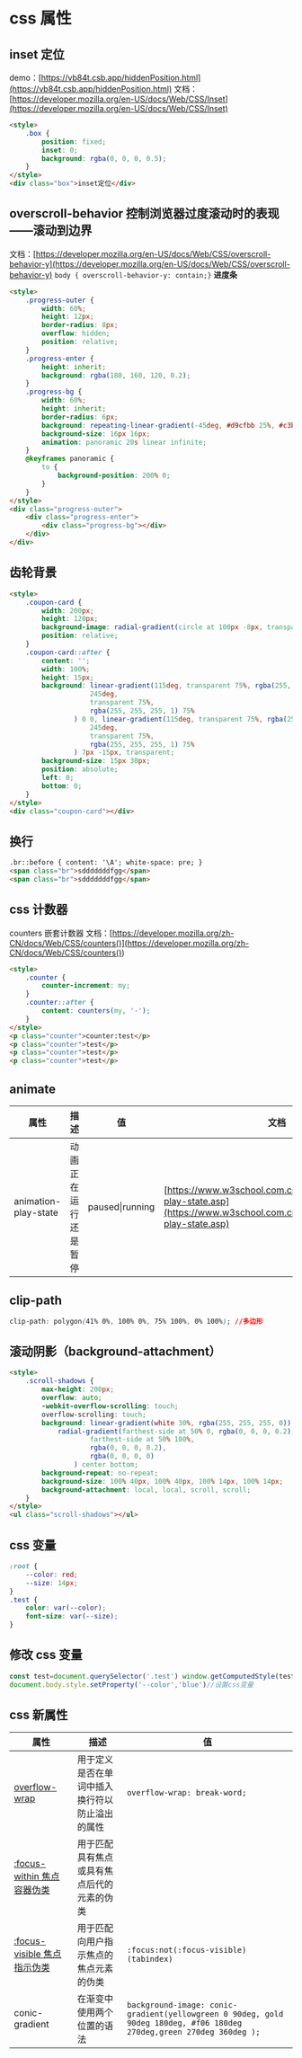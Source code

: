 # css 属性

## inset 定位

demo：[https://vb84t.csb.app/hiddenPosition.html](https://vb84t.csb.app/hiddenPosition.html)
文档：[https://developer.mozilla.org/en-US/docs/Web/CSS/Inset](https://developer.mozilla.org/en-US/docs/Web/CSS/Inset)

```html
<style>
	.box {
		position: fixed;
		inset: 0;
		background: rgba(0, 0, 0, 0.5);
	}
</style>
<div class="box">inset定位</div>
```

## overscroll-behavior 控制浏览器过度滚动时的表现——滚动到边界

文档：[https://developer.mozilla.org/en-US/docs/Web/CSS/overscroll-behavior-y](https://developer.mozilla.org/en-US/docs/Web/CSS/overscroll-behavior-y)
`body { overscroll-behavior-y: contain;}`
**进度条**

```html
<style>
	.progress-outer {
		width: 60%;
		height: 12px;
		border-radius: 8px;
		overflow: hidden;
		position: relative;
	}
	.progress-enter {
		height: inherit;
		background: rgba(180, 160, 120, 0.2);
	}
	.progress-bg {
		width: 60%;
		height: inherit;
		border-radius: 6px;
		background: repeating-linear-gradient(-45deg, #d9cfbb 25%, #c3b393 0, #c3b393 50%, #d9cfbb 0, #d9cfbb 75%, #c3b393 0);
		background-size: 16px 16px;
		animation: panoramic 20s linear infinite;
	}
	@keyframes panoramic {
		to {
			background-position: 200% 0;
		}
	}
</style>
<div class="progress-outer">
	<div class="progress-enter">
		<div class="progress-bg"></div>
	</div>
</div>
```

## 齿轮背景

```html
<style>
	.coupon-card {
		width: 200px;
		height: 120px;
		background-image: radial-gradient(circle at 100px -8px, transparent 20px, #b4a078 21px);
		position: relative;
	}
	.coupon-card::after {
		content: '';
		width: 100%;
		height: 15px;
		background: linear-gradient(115deg, transparent 75%, rgba(255, 255, 255, 1) 75%) 0 0, linear-gradient(
					245deg,
					transparent 75%,
					rgba(255, 255, 255, 1) 75%
				) 0 0, linear-gradient(115deg, transparent 75%, rgba(255, 255, 255, 1) 75%) 7px -15px, linear-gradient(
					245deg,
					transparent 75%,
					rgba(255, 255, 255, 1) 75%
				) 7px -15px, transparent;
		background-size: 15px 30px;
		position: absolute;
		left: 0;
		bottom: 0;
	}
</style>
<div class="coupon-card"></div>
```

## 换行

```html
.br::before { content: '\A'; white-space: pre; }
<span class="br">sdddddddfgg</span>
<span class="br">sdddddddfgg</span>
```

## css 计数器

counters 嵌套计数器
文档：[https://developer.mozilla.org/zh-CN/docs/Web/CSS/counters()](<https://developer.mozilla.org/zh-CN/docs/Web/CSS/counters()>)

```html
<style>
	.counter {
		counter-increment: my;
	}
	.counter::after {
		content: counters(my, '-');
	}
</style>
<p class="counter">counter:test</p>
<p class="counter">test</p>
<p class="counter">test</p>
<p class="counter">test</p>
```

## animate

| 属性                 | 描述                 | 值                  | 文档                                                                                                                             |
| -------------------- | -------------------- | ------------------- | -------------------------------------------------------------------------------------------------------------------------------- |
| animation-play-state | 动画正在运行还是暂停 | paused&#124;running | [https://www.w3school.com.cn/cssref/pr_animation-play-state.asp](https://www.w3school.com.cn/cssref/pr_animation-play-state.asp) |

## clip-path

```css
clip-path: polygon(41% 0%, 100% 0%, 75% 100%, 0% 100%); //多边形
```

## 滚动阴影（background-attachment）

```html
<style>
	.scroll-shadows {
		max-height: 200px;
		overflow: auto;
		-webkit-overflow-scrolling: touch;
		overflow-scrolling: touch;
		background: linear-gradient(white 30%, rgba(255, 255, 255, 0)) center top, linear-gradient(rgba(255, 255, 255, 0), white 70%) center bottom,
			radial-gradient(farthest-side at 50% 0, rgba(0, 0, 0, 0.2), rgba(0, 0, 0, 0)) center top, radial-gradient(
					farthest-side at 50% 100%,
					rgba(0, 0, 0, 0.2),
					rgba(0, 0, 0, 0)
				) center bottom;
		background-repeat: no-repeat;
		background-size: 100% 40px, 100% 40px, 100% 14px, 100% 14px;
		background-attachment: local, local, scroll, scroll;
	}
</style>
<ul class="scroll-shadows"></ul>
```

## css 变量

```css
:root {
	--color: red;
	--size: 14px;
}
.test {
	color: var(--color);
	font-size: var(--size);
}
```

## 修改 css 变量

```javascript
const test=document.querySelector('.test') window.getComputedStyle(test).getPropertyValue('color').trim() //获取属性
document.body.style.setProperty('--color','blue')//设置css变量
```

## css 新属性

| 属性                                                                                             | 描述                                           | 值                                                                                                                   |
| ------------------------------------------------------------------------------------------------ | ---------------------------------------------- | -------------------------------------------------------------------------------------------------------------------- |
| [overflow-wrap](https://preset-env.cssdb.org/features/#overflow-wrap-property)                   | 用于定义是否在单词中插入换行符以防止溢出的属性 | `overflow-wrap: break-word;`                                                                                         |
| [:focus-within 焦点容器伪类](https://preset-env.cssdb.org/features/#focus-within-pseudo-class)   | 用于匹配具有焦点或具有焦点后代的元素的伪类     |                                                                                                                      |
| [:focus-visible 焦点指示伪类](https://preset-env.cssdb.org/features/#focus-visible-pseudo-class) | 用于匹配向用户指示焦点的焦点元素的伪类         | `:focus:not(:focus-visible) (tabindex)`                                                                              |
| conic-gradient                                                                                   | 在渐变中使用两个位置的语法                     | `background-image: conic-gradient(yellowgreen 0 90deg, gold 90deg 180deg, #f06 180deg 270deg,green 270deg 360deg );` |
